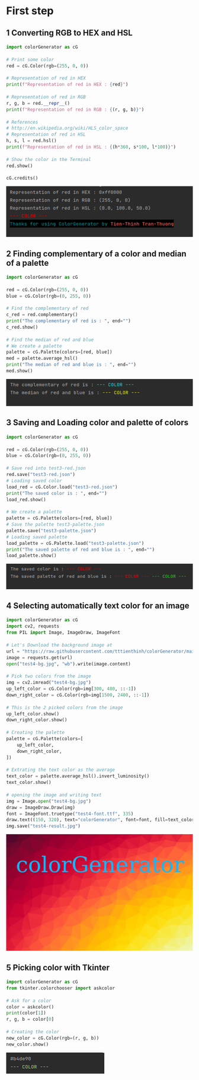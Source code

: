 # First step

## 1 Converting RGB to HEX and HSL
```python
import colorGenerator as cG

# Print some color
red = cG.Color(rgb=(255, 0, 0))

# Representation of red in HEX
print(f"Representation of red in HEX : {red}")

# Representation of red in RGB
r, g, b = red.__repr__()
print(f"Representation of red in RGB : {(r, g, b)}")

# References
# http://en.wikipedia.org/wiki/HLS_color_space
# Representation of red in HSL
h, s, l = red.hsl()
print(f"Representation of red in HSL : {(h*360, s*100, l*100)}")

# Show the color in the Terminal
red.show()

cG.credits()
```
![Test1 result](https://raw.githubusercontent.com/tttienthinh/colorGenerator/main/test/capture/test1.png "Capture")

## 2 Finding complementary of a color and median of a palette
```python
import colorGenerator as cG

red = cG.Color(rgb=(255, 0, 0))
blue = cG.Color(rgb=(0, 255, 0))

# Find the complementary of red
c_red = red.complementary()
print("The complementary of red is : ", end="")
c_red.show()

# Find the median of red and blue
# We create a palette
palette = cG.Palette(colors=[red, blue])
med = palette.average_hsl()
print("The median of red and blue is : ", end="")
med.show()
```
![Test2 result](https://raw.githubusercontent.com/tttienthinh/colorGenerator/main/test/capture/test2.png "Capture")

## 3 Saving and Loading color and palette of colors
```python
import colorGenerator as cG

red = cG.Color(rgb=(255, 0, 0))
blue = cG.Color(rgb=(0, 255, 0))

# Save red into test3-red.json
red.save("test3-red.json")
# Loading saved color
load_red = cG.Color.load("test3-red.json")
print("The saved color is : ", end="")
load_red.show()

# We create a palette
palette = cG.Palette(colors=[red, blue])
# Save the palette test3-palette.json
palette.save("test3-palette.json")
# Loading saved palette
load_palette = cG.Palette.load("test3-palette.json")
print("The saved palette of red and blue is : ", end="")
load_palette.show()
```
![Test3 result](https://raw.githubusercontent.com/tttienthinh/colorGenerator/main/test/capture/test3.png "Capture")

## 4 Selecting automatically text color for an image
```python
import colorGenerator as cG
import cv2, requests
from PIL import Image, ImageDraw, ImageFont

# Let's Download the background image at
url = "https://raw.githubusercontent.com/tttienthinh/colorGenerator/main/test/test4-bg.jpg"
image = requests.get(url)
open("test4-bg.jpg", "wb").write(image.content)

# Pick two colors from the image
img = cv2.imread("test4-bg.jpg")
up_left_color = cG.Color(rgb=img[300, 480, ::-1])
down_right_color = cG.Color(rgb=img[1500, 2400, ::-1])

# This is the 2 picked colors from the image
up_left_color.show()
down_right_color.show()

# Creating the palette
palette = cG.Palette(colors=[
    up_left_color,
    down_right_color,
])

# Extrating the text color as the average
text_color = palette.average_hsl().invert_luminosity()
text_color.show()

# opening the image and writing text
img = Image.open("test4-bg.jpg")
draw = ImageDraw.Draw(img)
font = ImageFont.truetype("test4-font.ttf", 335)
draw.text((150, 320), text="colorGenerator", font=font, fill=text_color.__repr__())
img.save("test4-result.jpg")
```
![Test4 result](https://raw.githubusercontent.com/tttienthinh/colorGenerator/main/test/test4-result.jpg "Capture")

## 5 Picking color with Tkinter
```python
import colorGenerator as cG
from tkinter.colorchooser import askcolor

# Ask for a color
color = askcolor()
print(color[1])
r, g, b = color[0]

# Creating the color
new_color = cG.Color(rgb=(r, g, b))
new_color.show()
```
![Test5 result](https://raw.githubusercontent.com/tttienthinh/colorGenerator/main/test/capture/test5.png "Capture")
